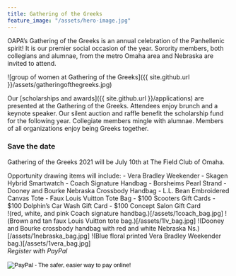 ```yaml
---
title: Gathering of the Greeks
feature_image: "/assets/hero-image.jpg"
---
```


OAPA’s Gathering of the Greeks is an annual celebration of the Panhellenic spirit! It is our premier social occasion of the year. Sorority members, both collegians and alumnae, from the metro Omaha area and Nebraska are invited to attend.

![group of women at Gathering of the Greeks]({{ site.github.url }}/assets/gatheringofthegreeks.jpg)

Our [scholarships and awards]({{ site.github.url }}/applications) are presented at the Gathering of the Greeks. Attendees enjoy brunch and a keynote speaker. Our silent auction and raffle benefit the scholarship fund for the following year. Collegiate members mingle with alumnae. Members of all organizations enjoy being Greeks together.

### Save the date
Gathering of the Greeks 2021 will be July 10th at The Field Club of Omaha.
<div style="float:left;">
Opportunity drawing items will include:
- Vera Bradley Weekender
- Skagen Hybrid Smartwatch
- Coach Signature Handbag
- Borsheims Pearl Strand
- Dooney and Bourke Nebraska Crossbody Handbag
- L.L. Bean Embroidered Canvas Tote
- Faux Louis Vuitton Tote Bag
- $100 Scooters Gift Cards
- $100 Dolphin’s Car Wash Gift Card
- $100 Concept Salon Gift Card
</div>

<div style="float: right;">
!(red, white, and pink Coach signature handbag.)[/assets/1coach_bag.jpg]
!(Brown and tan faux Louis Vuitton tote bag.)[/assets/1lv_bag.jpg]
!(Dooney and Bourke crossbody handbag with red and white Nebraska Ns.)[/assets/1nebraska_bag.jpg]
!(Blue floral printed Vera Bradley Weekender bag.)[/assets/1vera_bag.jpg]
</div>

*Register with PayPal*
<form action="https://www.paypal.com/cgi-bin/webscr" method="post" target="_top">
<input type="hidden" name="cmd" value="_s-xclick">
<input type="hidden" name="hosted_button_id" value="F7ATKG5K7LXCA">
<input type="image" src="https://www.paypalobjects.com/en_US/i/btn/btn_buynowCC_LG.gif" border="0" name="submit" alt="PayPal - The safer, easier way to pay online!">
<img alt="" border="0" src="https://www.paypalobjects.com/en_US/i/scr/pixel.gif" width="1" height="1">
</form>
